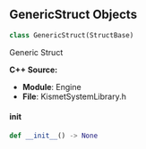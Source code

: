 ## GenericStruct Objects

```python
class GenericStruct(StructBase)
```

Generic Struct

**C++ Source:**

- **Module**: Engine
- **File**: KismetSystemLibrary.h

<a id="unreal.GenericStruct.__init__"></a>

#### __init__

```python
def __init__() -> None
```

<a id="unreal.UserActivity"></a>